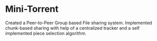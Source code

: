 # Mini-Torrent
Created a Peer-to-Peer Group based File sharing system. Implemented chunk-based sharing with help of a centralized tracker and a self implemented piece selection algorithm.
